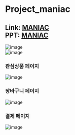 # Project_maniac
Link: [MANIAC](https://market74.com/)   
PPT: [MANIAC](https://docs.google.com/presentation/d/e/2PACX-1vRj8o_MiR1NJDGkVk1u8Jmjob4C_tXWbVevyISSr0yQmP4vQnkW03CVyPqQFdudn27_fBhCc99pFzCw/pub?start=false&loop=false&delayms=3000)
----------
![image](https://github.com/cartoonest74/Project_maniac/assets/114562941/b9614221-ca38-4718-b037-d42bf2f0d809)   
![image](https://github.com/cartoonest74/Project_maniac/assets/114562941/ae4fb96f-de48-4f24-a432-fd60de00b64a)   
### 관심상품 페이지
![image](https://github.com/cartoonest74/Project_maniac/assets/114562941/6fadaa62-acd8-4f52-87e6-08a9e942142c)   
### 장바구니 페이지
![image](https://github.com/cartoonest74/Project_maniac/assets/114562941/63bdc60e-08b6-456d-b29e-1e7ed48bdfb2)   
### 결제 페이지
![image](https://github.com/cartoonest74/Project_maniac/assets/114562941/8b1c1057-26e2-4236-a65c-d9ec7e17e48d)




